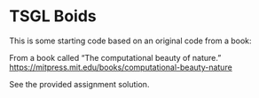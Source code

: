 # TSGL Boids

This is some starting code based on an original code from a book:

From a book called “The computational beauty of nature.” https://mitpress.mit.edu/books/computational-beauty-nature

See the provided assignment solution. 
